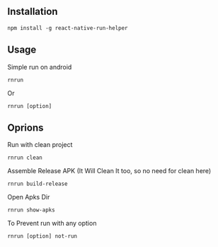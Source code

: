 **Installation**
----------------

    npm install -g react-native-run-helper

**Usage**
---------

Simple run on android

    rnrun
Or

    rnrun [option]

**Oprions**
---------

Run with clean project

    rnrun clean

Assemble Release APK (It Will Clean It too, so no need for clean here)

    rnrun build-release

Open Apks Dir

    rnrun show-apks

To Prevent run with any option

    rnrun [option] not-run